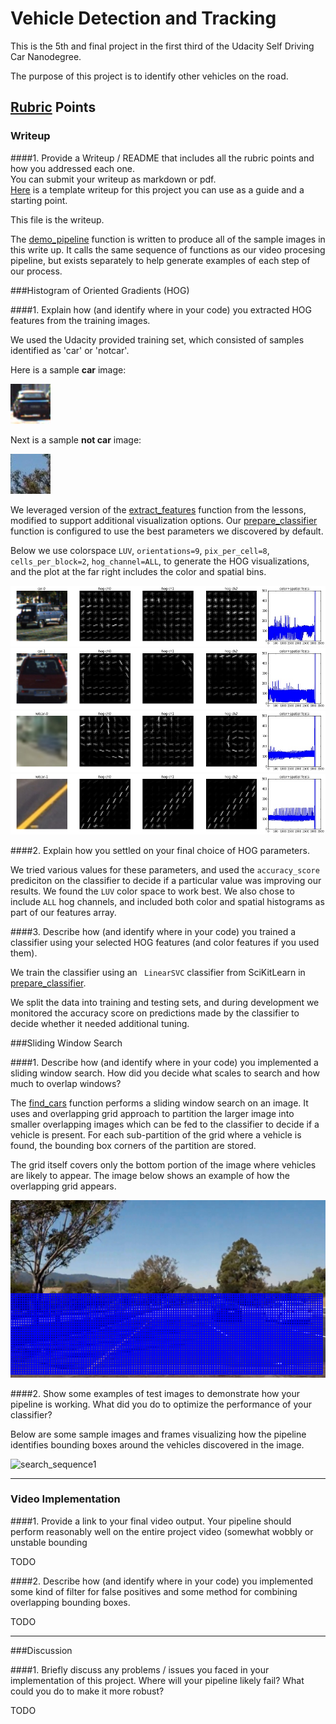 # Vehicle Detection and Tracking

This is the 5th and final project in the first third of the Udacity Self Driving Car Nanodegree.

The purpose of this project is to identify other vehicles on the road.

## [Rubric](https://review.udacity.com/#!/rubrics/513/view) Points

### Writeup

####1. Provide a Writeup / README that includes all the rubric points and how you addressed each one.  
You can submit your writeup as markdown or pdf.  
[Here](https://github.com/udacity/CarND-Vehicle-Detection/blob/master/writeup_template.md) 
is a template writeup for this project you can use as a guide and a starting point.  

This file is the writeup.

The [demo_pipeline](./vdat-pipeline.py) function is written to produce all of the sample images
in this write up. It calls the same sequence of functions as our video procesing pipeline,
but exists separately to help generate examples of each step of our process.

###Histogram of Oriented Gradients (HOG)

####1. Explain how (and identify where in your code) you extracted HOG features from the training images.

We used the Udacity provided training set, which consisted of samples identified as 'car' or 'notcar'.

Here is a sample **car** image:

![car_sample][car_sample]

Next is a sample **not car** image:
 
![notcar_sample][notcar_sample]

We leveraged version of the [extract_features](./lessons_functions.py) function from the lessons, modified
to support additional visualization options.  Our [prepare_classifier](./vdat-pipeline.py) function is
configured to use the best parameters we discovered by default.

Below we use colorspace `LUV`, `orientations=9`, `pix_per_cell=8`, `cells_per_block=2`, `hog_channel=ALL`,
to generate the HOG visualizations, and the plot at the far right includes the color and spatial bins.

![car1_sequence][car1_sequence]
![car2_sequence][car2_sequence]
![notcar1_sequence][notcar1_sequence]
![notcar2_sequence][notcar2_sequence]

####2. Explain how you settled on your final choice of HOG parameters.

We tried various values for these parameters, and used the `accuracy_score` prediciton on the classifier
to decide if a particular value was improving our results. We found the `LUV` color space to work best.
We also chose to include `ALL` hog channels, and included both color and spatial histograms as part of
our features array.

####3. Describe how (and identify where in your code) you trained a classifier using your selected HOG features (and color features if you used them).

We train the classifier using an ` LinearSVC` classifier from SciKitLearn in [prepare_classifier](./vdat-pipeline.py).

We split the data into training and testing sets, and during development we monitored the accuracy score
on predictions made by the classifier to decide whether it needed additional tuning.

###Sliding Window Search

####1. Describe how (and identify where in your code) you implemented a sliding window search.  How did you decide what scales to search and how much to overlap windows?

The [find_cars](./lessons_functions.py) function performs a sliding window search on an image. It uses
and overlapping grid approach to partition the larger image into smaller overlapping images which can be
fed to the classifier to decide if a vehicle is present. For each sub-partition of the grid where a vehicle
is found, the bounding box corners of the partition are stored.

The grid itself covers only the bottom portion of the image where vehicles are likely to appear. The image
below shows an example of how the overlapping grid appears.

![search_grid][search_grid]

####2. Show some examples of test images to demonstrate how your pipeline is working.  What did you do to optimize the performance of your classifier?

Below are some sample images and frames visualizing how the pipeline identifies bounding boxes around
the vehicles discovered in the image.

![search_sequence1][search_sequence1]

---

### Video Implementation

####1. Provide a link to your final video output.  Your pipeline should perform reasonably well on the entire project video (somewhat wobbly or unstable bounding 

TODO

####2. Describe how (and identify where in your code) you implemented some kind of filter for false positives and some method for combining overlapping bounding boxes.

TODO

---

###Discussion

####1. Briefly discuss any problems / issues you faced in your implementation of this project.  Where will your pipeline likely fail?  What could you do to make it more robust?

TODO

[//]: # (Image References)

[car_sample]: ./samples/1.jpeg
[notcar_sample]: ./samples/extra01.jpeg
[car1_sequence]: ./output_folder/car-0-hog-sequence.jpg
[car2_sequence]: ./output_folder/car-1-hog-sequence.jpg
[notcar1_sequence]: ./output_folder/notcar-0-hog-sequence.jpg
[notcar2_sequence]: ./output_folder/notcar-1-hog-sequence.jpg
[search_grid]: ./output_folder/search_grid.jpg
[search_sequence1]: ./output_folder/search_sequence.jpg
